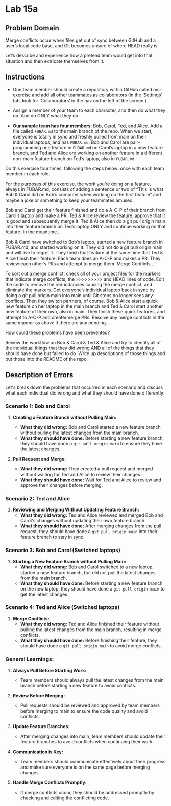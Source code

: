 # Lab 15a

## Problem Domain

Merge conflicts occur when files get out of sync between GitHub and a user’s local code base, and Git becomes unsure of where HEAD really is.

Let’s describe and experience how a pretend team would get into that situation and then extricate themselves from it.

## Instructions

* One team member should create a repository within GitHub called mc-exercise and add all other teammates as collaborators
(in the ‘Settings’ tab, look for ‘Collaborators’ in the nav on the left of the screen.)
* Assign a member of your team to each character, and then do what they do. And do ONLY what they do.

* **Our sample team has four members**: Bob, Carol, Ted, and Alice. Add a file called `FUBAR.md` to the main branch of the repo.
When we start, everyone is totally in sync and freshly pulled from main on their individual laptops, and has `FUBAR.md`. Bob and
Carol are pair-programming one feature in `FUBAR.md` on Carol’s laptop in a new feature branch, and Ted and Alice are working on
another feature in a different non-main feature branch on Ted’s laptop, also in `FUBAR.md`.

Do this exercise four times, following the steps below: once with each team member in each role.

For the purposes of this exercise, the work you’re doing on a feature, always in FUBAR.md, consists of adding a sentence or two of
“This is what Bob & Carol did on Bob’s computer when working on the first feature” and maybe a joke or something to keep your teammates amused.

Bob and Carol get their feature finished and do a A-C-P of their branch from Carol’s laptop and make a PR.
Ted & Alice review the feature, approve that it is good and subsequently merge it.
Ted & Alice then do a git pull origin main into their feature branch on Ted’s laptop ONLY and continue working on that feature.
In the meantime…

Bob & Carol have switched to Bob’s laptop, started a new feature branch in FUBAR.md, and started working on it. They did not do a git pull
origin main and will live to regret it.
They finish that feature at the same time that Ted & Alice finish their feature.
Each team does an A-C-P and makes a PR.
They review each other’s PRs and attempt to merge them.
Merge Conflicts…

To sort out a merge conflict, check all of your project files for the markers that indicate merge conflicts, the >>>>>>>>> and HEAD lines of code.
Edit the code to remove the redundancies causing the merge conflict, and eliminate the markers.
Get everyone’s individual laptop back in sync by doing a git pull origin main into main until Git stops no longer sees any conflicts.
Then they switch partners, of course. Bob & Alice start a quick new feature on her laptop in the main branch and Ted & Carol start another new
feature of their own, also in main.
They finish these quick features, and attempt to A-C-P and create/merge PRs.
Resolve any merge conflicts in the same manner as above if there are any pending.

How could these problems have been prevented?

Review the workflow on Bob & Carol & Ted & Alice and try to identify all of the individual things that they did wrong AND all of the things that they
should have done but failed to do. Write up descriptions of those things and put those into the README of the repo.

## Description of Errors

Let's break down the problems that occurred in each scenario and discuss what each individual did wrong and what they should have done differently:

### Scenario 1: Bob and Carol

1. **Creating a Feature Branch without Pulling Main:**
   - **What they did wrong:** Bob and Carol started a new feature branch without pulling the latest changes from the main branch.
   - **What they should have done:** Before starting a new feature branch, they should have done a `git pull origin main` to ensure they have the latest changes.

2. **Pull Request and Merge:**
   - **What they did wrong:** They created a pull request and merged without waiting for Ted and Alice to review their changes.
   - **What they should have done:** Wait for Ted and Alice to review and approve their changes before merging.

### Scenario 2: Ted and Alice

1. **Reviewing and Merging Without Updating Feature Branch:**
   - **What they did wrong:** Ted and Alice reviewed and merged Bob and Carol's changes without updating their own feature branch.
   - **What they should have done:** After merging changes from the pull request, they should have done a `git pull origin main` into their feature branch to stay in sync.

### Scenario 3: Bob and Carol (Switched laptops)

1. **Starting a New Feature Branch without Pulling Main:**
   - **What they did wrong:** Bob and Carol switched to a new laptop, started a new feature branch, but did not pull the latest changes from the main branch.
   - **What they should have done:** Before starting a new feature branch on the new laptop, they should have done a `git pull origin main` to get the latest changes.

### Scenario 4: Ted and Alice (Switched laptops)

1. **Merge Conflicts:**
   - **What they did wrong:** Ted and Alice finished their feature without pulling the latest changes from the main branch, resulting in merge conflicts.
   - **What they should have done:** Before finishing their feature, they should have done a `git pull origin main` to avoid merge conflicts.

### General Learnings:

1. **Always Pull Before Starting Work:**
   - Team members should always pull the latest changes from the main branch before starting a new feature to avoid conflicts.

2. **Review Before Merging:**
   - Pull requests should be reviewed and approved by team members before merging to main to ensure the code quality and avoid conflicts.

3. **Update Feature Branches:**
   - After merging changes into main, team members should update their feature branches to avoid conflicts when continuing their work.

4. **Communication is Key:**
   - Team members should communicate effectively about their progress and make sure everyone is on the same page before merging changes.

5. **Handle Merge Conflicts Promptly:**
   - If merge conflicts occur, they should be addressed promptly by checking and editing the conflicting code.

